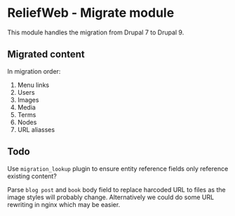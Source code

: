 ReliefWeb - Migrate module
==========================

This module handles the migration from Drupal 7 to Drupal 9.

Migrated content
----------------

In migration order:

1. Menu links
2. Users
3. Images
4. Media
5. Terms
6. Nodes
7. URL aliasses

Todo
----

Use `migration_lookup` plugin to ensure entity reference fields only reference
existing content?

Parse `blog post` and `book` body field to replace harcoded URL to files as the
image styles will probably change. Alternatively we could do some URL rewriting
in nginx which may be easier.
